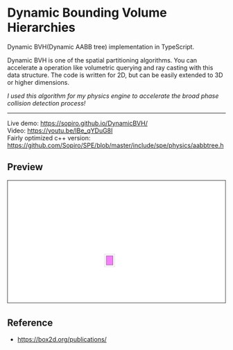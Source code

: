 # Dynamic Bounding Volume Hierarchies
Dynamic BVH(Dynamic AABB tree) implementation in TypeScript.  

Dynamic BVH is one of the spatial partitioning algorithms. You can accelerate a operation like volumetric querying and ray casting with this data structure. The code is written for 2D, but can be easily extended to 3D or higher dimensions.  

*I used this algorithm for my physics engine to accelerate the broad phase collision detection process!*

---

Live demo: https://sopiro.github.io/DynamicBVH/  
Video: https://youtu.be/lBe_qYDuG8I  
Fairly optimized c++ version: https://github.com/Sopiro/SPE/blob/master/include/spe/physics/aabbtree.h  

## Preview
![img](.github/preview.gif)

## Reference
- https://box2d.org/publications/
